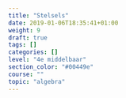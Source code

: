 ```yaml
---
title: "Stelsels"
date: 2019-01-06T18:35:41+01:00
weight: 9
draft: true
tags: []
categories: []
level: "4e middelbaar"
section_color: "#00449e"
course: ""
topic: "algebra"
---
```


